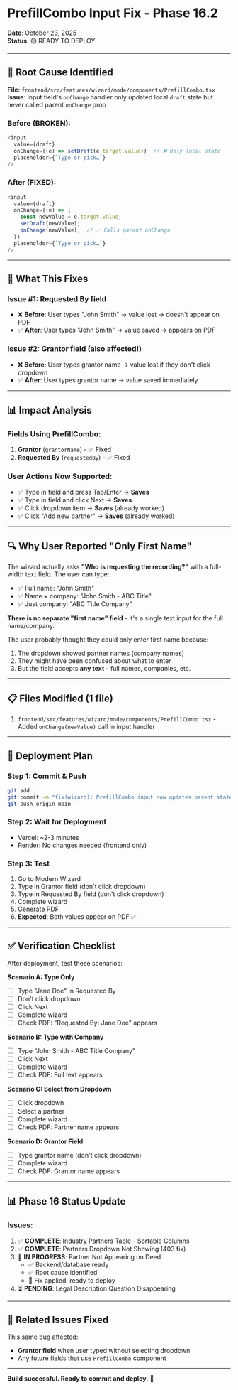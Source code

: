 # PrefillCombo Input Fix - Phase 16.2

**Date**: October 23, 2025  
**Status**: 🟡 READY TO DEPLOY

---

## 🐛 Root Cause Identified

**File**: `frontend/src/features/wizard/mode/components/PrefillCombo.tsx`  
**Issue**: Input field's `onChange` handler only updated local `draft` state but never called parent `onChange` prop

### Before (BROKEN):
```typescript
<input
  value={draft}
  onChange={(e) => setDraft(e.target.value)}  // ❌ Only local state
  placeholder={`Type or pick…`}
/>
```

### After (FIXED):
```typescript
<input
  value={draft}
  onChange={(e) => {
    const newValue = e.target.value;
    setDraft(newValue);
    onChange(newValue);  // ✅ Calls parent onChange
  }}
  placeholder={`Type or pick…`}
/>
```

---

## 🎯 What This Fixes

### Issue #1: Requested By field
- ❌ **Before**: User types "John Smith" → value lost → doesn't appear on PDF
- ✅ **After**: User types "John Smith" → value saved → appears on PDF

### Issue #2: Grantor field (also affected!)
- ❌ **Before**: User types grantor name → value lost if they don't click dropdown
- ✅ **After**: User types grantor name → value saved immediately

---

## 📊 Impact Analysis

### Fields Using PrefillCombo:
1. **Grantor** (`grantorName`) - ✅ Fixed
2. **Requested By** (`requestedBy`) - ✅ Fixed

### User Actions Now Supported:
- ✅ Type in field and press Tab/Enter → **Saves**
- ✅ Type in field and click Next → **Saves**
- ✅ Click dropdown item → **Saves** (already worked)
- ✅ Click "Add new partner" → **Saves** (already worked)

---

## 🔍 Why User Reported "Only First Name"

The wizard actually asks **"Who is requesting the recording?"** with a full-width text field. The user can type:
- ✅ Full name: "John Smith"
- ✅ Name + company: "John Smith - ABC Title"
- ✅ Just company: "ABC Title Company"

**There is no separate "first name" field** - it's a single text input for the full name/company.

The user probably thought they could only enter first name because:
1. The dropdown showed partner names (company names)
2. They might have been confused about what to enter
3. But the field accepts **any text** - full names, companies, etc.

---

## 📋 Files Modified (1 file)

1. `frontend/src/features/wizard/mode/components/PrefillCombo.tsx` - Added `onChange(newValue)` call in input handler

---

## 🚀 Deployment Plan

### Step 1: Commit & Push
```bash
git add .
git commit -m "fix(wizard): PrefillCombo input now updates parent state on typing - Phase 16.2"
git push origin main
```

### Step 2: Wait for Deployment
- Vercel: ~2-3 minutes
- Render: No changes needed (frontend only)

### Step 3: Test
1. Go to Modern Wizard
2. Type in Grantor field (don't click dropdown)
3. Type in Requested By field (don't click dropdown)
4. Complete wizard
5. Generate PDF
6. **Expected**: Both values appear on PDF ✅

---

## ✅ Verification Checklist

After deployment, test these scenarios:

**Scenario A: Type Only**
- [ ] Type "Jane Doe" in Requested By
- [ ] Don't click dropdown
- [ ] Click Next
- [ ] Complete wizard
- [ ] Check PDF: "Requested By: Jane Doe" appears

**Scenario B: Type with Company**
- [ ] Type "John Smith - ABC Title Company"
- [ ] Click Next
- [ ] Complete wizard
- [ ] Check PDF: Full text appears

**Scenario C: Select from Dropdown**
- [ ] Click dropdown
- [ ] Select a partner
- [ ] Complete wizard
- [ ] Check PDF: Partner name appears

**Scenario D: Grantor Field**
- [ ] Type grantor name (don't click dropdown)
- [ ] Complete wizard
- [ ] Check PDF: Grantor name appears

---

## 📊 Phase 16 Status Update

### Issues:
1. ✅ **COMPLETE**: Industry Partners Table - Sortable Columns
2. ✅ **COMPLETE**: Partners Dropdown Not Showing (403 fix)
3. 🔧 **IN PROGRESS**: Partner Not Appearing on Deed
   - ✅ Backend/database ready
   - ✅ Root cause identified
   - 🔧 Fix applied, ready to deploy
4. ⏳ **PENDING**: Legal Description Question Disappearing

---

## 🔄 Related Issues Fixed

This same bug affected:
- **Grantor field** when user typed without selecting dropdown
- Any future fields that use `PrefillCombo` component

---

**Build successful. Ready to commit and deploy.** 🚀

